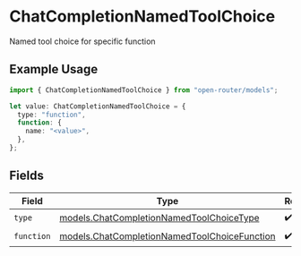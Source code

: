 # ChatCompletionNamedToolChoice

Named tool choice for specific function

## Example Usage

```typescript
import { ChatCompletionNamedToolChoice } from "open-router/models";

let value: ChatCompletionNamedToolChoice = {
  type: "function",
  function: {
    name: "<value>",
  },
};
```

## Fields

| Field                                                                                              | Type                                                                                               | Required                                                                                           | Description                                                                                        |
| -------------------------------------------------------------------------------------------------- | -------------------------------------------------------------------------------------------------- | -------------------------------------------------------------------------------------------------- | -------------------------------------------------------------------------------------------------- |
| `type`                                                                                             | [models.ChatCompletionNamedToolChoiceType](../models/chatcompletionnamedtoolchoicetype.md)         | :heavy_check_mark:                                                                                 | N/A                                                                                                |
| `function`                                                                                         | [models.ChatCompletionNamedToolChoiceFunction](../models/chatcompletionnamedtoolchoicefunction.md) | :heavy_check_mark:                                                                                 | N/A                                                                                                |